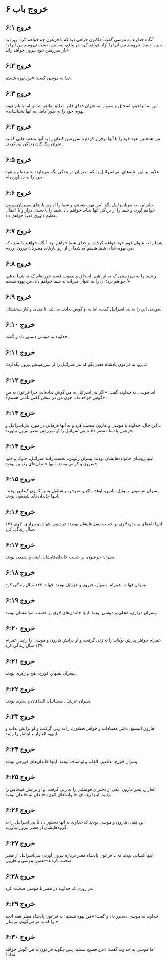 # خروج باب ۶

## خروج ۶:۱

آنگاه خداوند به موسی گفت: «اکنون خواهی دید که با فرعون چه خواهم کرد: زیرا به سبب دست نیرومند من آنها را آزاد خواهد کرد؛ در واقع، به سبب دست نیرومند من آنها را از سرزمین خود بیرون خواهد راند.»

## خروج ۶:۲

خدا به موسی گفت: «من یهوه هستم.

## خروج ۶:۳

من به ابراهیم، اسحاق و یعقوب به عنوان خدای قادر مطلق ظاهر شدم، اما با نام خود، یهوه، خود را به طور کامل به آنها نشناساندم.

## خروج ۶:۴

من همچنین عهد خود را با آنها برقرار کردم تا سرزمین کنعان را به آنها بدهم، جایی که به عنوان بیگانگان زندگی می‌کردند.

## خروج ۶:۵

علاوه بر این، ناله‌های بنی‌اسرائیل را که مصریان در بندگی نگه می‌دارند، شنیده‌ام و عهد خود را به یاد آورده‌ام.

## خروج ۶:۶

بنابراین، به بنی‌اسرائیل بگو: ‘من یهوه هستم، و شما را از زیر بارهای مصریان بیرون خواهم آورد، و شما را از بردگی آنها نجات خواهم داد. شما را با دستی دراز و با اعمال عظیم داوری فدیه خواهم داد.

## خروج ۶:۷

شما را به عنوان قوم خود خواهم گرفت، و خدای شما خواهم بود. آنگاه خواهید دانست که من یهوه خدای شما هستم که شما را از زیر بارهای مصریان بیرون آوردم.

## خروج ۶:۸

و شما را به سرزمینی که به ابراهیم، اسحاق و یعقوب قسم خورده‌ام که به شما بدهم، خواهم برد؛ آن را به عنوان میراث به شما خواهم داد. من یهوه هستم.’»

## خروج ۶:۹

موسی این را به بنی‌اسرائیل گفت، اما به او گوش ندادند به دلیل ناامیدی و کار سختشان.

## خروج ۶:۱۰

خداوند به موسی دستور داد و گفت،

## خروج ۶:۱۱

«برو، به فرعون پادشاه مصر بگو که بنی‌اسرائیل را از سرزمینش بیرون بگذارد.»

## خروج ۶:۱۲

اما موسی به خداوند گفت: «اگر بنی‌اسرائیل به من گوش نداده‌اند، چرا فرعون به من گوش خواهد داد، چون من در سخن گفتن ناشی هستم؟»

## خروج ۶:۱۳

با این حال، خداوند با موسی و هارون صحبت کرد و به آنها فرمانی در مورد بنی‌اسرائیل و فرعون پادشاه مصر داد تا بنی‌اسرائیل را از سرزمین مصر بیرون بیاورند.

## خروج ۶:۱۴

اینها رؤسای خانواده‌هایشان بودند: پسران رئوبین، نخست‌زاده اسرائیل، حنوک و فلو، حصرون و کرمی بودند. اینها خاندان‌های رئوبین بودند.

## خروج ۶:۱۵

پسران شمعون، یموئیل، یامین، اوهد، یاکین، صوحر، و شائول پسر یک زن کنعانی بودند. اینها خاندان‌های شمعون بودند.

## خروج ۶:۱۶

اینها نام‌های پسران لاوی بر حسب نسل‌هایشان بودند: جرشون، قهات و مراری. لاوی ۱۳۷ سال زندگی کرد.

## خروج ۶:۱۷

پسران جرشون، بر حسب خاندان‌هایشان، لبنی و شمعی بودند.

## خروج ۶:۱۸

پسران قهات، عمرام، یصهار، حبرون و عزیئیل بودند. قهات ۱۳۳ سال زندگی کرد.

## خروج ۶:۱۹

پسران مراری، محلی و موشی بودند. اینها خاندان‌های لاوی بر حسب سوابقشان بودند.

## خروج ۶:۲۰

عمرام خواهر پدرش یوکابد را به زنی گرفت، و او برایش هارون و موسی را زایید. عمرام ۱۳۷ سال زندگی کرد.

## خروج ۶:۲۱

پسران یصهار، قورح، نفج و زکری بودند.

## خروج ۶:۲۲

پسران عزیئیل، میشائیل، الصافان و ستری بودند.

## خروج ۶:۲۳

هارون الیشبع، دختر عمیناداب و خواهر نحشون، را به زنی گرفت، و او برایش نداب و ابیهو، العازار و ایتامار را زایید.

## خروج ۶:۲۴

پسران قورح، عاصیر، القانه و ابیاساف بودند. اینها خاندان‌های قورحی بودند.

## خروج ۶:۲۵

العازار، پسر هارون، یکی از دختران فوطیئیل را به زنی گرفت، و او برایش فینحاس را زایید. اینها رؤسای خانواده‌های لاوی، خاندان به خاندان بودند.

## خروج ۶:۲۶

این همان هارون و موسی بودند که خداوند به آنها دستور داد تا بنی‌اسرائیل را به گروه‌هایشان از مصر بیرون بیاورند.

## خروج ۶:۲۷

اینها کسانی بودند که با فرعون پادشاه مصر درباره بیرون آوردن بنی‌اسرائیل از مصر صحبت کردند—همین موسی و هارون.

## خروج ۶:۲۸

در روزی که خداوند در مصر با موسی صحبت کرد،

## خروج ۶:۲۹

خداوند به موسی دستور داد و گفت: «من یهوه هستم؛ به فرعون پادشاه مصر همه آنچه را که به تو می‌گویم، برسان.»

## خروج ۶:۳۰

اما موسی به خداوند گفت: «من فصیح نیستم؛ پس چگونه فرعون به من گوش خواهد داد؟»
